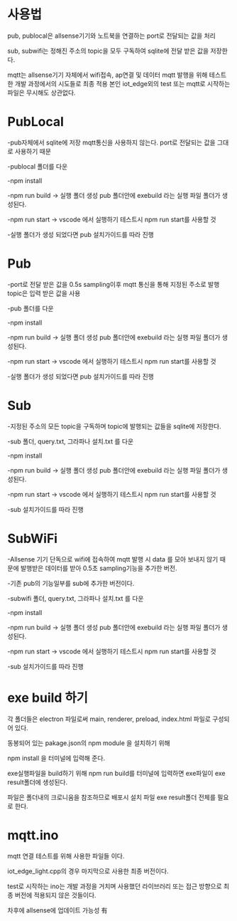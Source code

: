 # 사용법

pub, publocal은 allsense기기와 노트북을 연결하는 port로 전달되는 값을 처리

sub, subwifi는 정해진 주소의 topic을 모두 구독하여 sqlite에 전달 받은 값을 저장한다.

mqtt는 allsense기기 자체에서 wifi접속, ap연결 및 데이터 mqtt 발행을 위해 테스트한 개발 과정에서의 시도들로 최종 적용 본인 iot_edge외의 test 또는 mqtt로 시작하는 파일은 무시해도 상관없다.

# PubLocal
-pub자체에서 sqlite에 저장 mqtt통신을 사용하지 않는다. port로 전달되는 값을 그대로 사용하기 때문

-publocal 폴더를 다운

-npm install 

-npm run build -> 실행 폴더 생성 pub 폴더안에 exebuild 라는 실행 파일 폴더가 생성된다.

-npm run start -> vscode 에서 실행하기 테스트시 npm run start를 사용할 것

-실행 폴더가 생성 되었다면 pub 설치가이드를 따라 진행

# Pub
-port로 전달 받은 값을 0.5s sampling이후 mqtt 통신을 통해 지정된 주소로 발행 topic은 입력 받은 값을 사용

-pub 폴더를 다운

-npm install 

-npm run build -> 실행 폴더 생성 pub 폴더안에 exebuild 라는 실행 파일 폴더가 생성된다.

-npm run start -> vscode 에서 실행하기 테스트시 npm run start를 사용할 것

-실행 폴더가 생성 되었다면 pub 설치가이드를 따라 진행

# Sub
-지정된 주소의 모든 topic을 구독하며 topic에 발행되는 값들을 sqlite에 저장한다.

-sub 폴더, query.txt, 그라파나 설치.txt 를 다운

-npm install 

-npm run build -> 실행 폴더 생성 pub 폴더안에 exebuild 라는 실행 파일 폴더가 생성된다.

-npm run start -> vscode 에서 실행하기 테스트시 npm run start를 사용할 것

-sub 설치가이드를 따라 진행

# SubWiFi
-Allsense 기기 단독으로 wifi에 접속하여 mqtt 발행 시 data 를 모아 보내지 않기 때문에 발행받은 데이터를 받아 0.5초 sampling기능을 추가한 버전.

-기존 pub의 기능일부를 sub에 추가한 버전이다.

-subwifi 폴더, query.txt, 그라파나 설치.txt 를 다운

-npm install 

-npm run build -> 실행 폴더 생성 pub 폴더안에 exebuild 라는 실행 파일 폴더가 생성된다.

-npm run start -> vscode 에서 실행하기 테스트시 npm run start를 사용할 것

-sub 설치가이드를 따라 진행

# exe build 하기

각 폴더들은 electron 파일로써 main, renderer, preload, index.html 파일로 구성되어 있다. 

동봉되어 있는 pakage.json의 npm module 을 설치하기 위해

npm install 을 터미널에 입력해 준다.

exe실행파일을 build하기 위해 npm run build를 터미널에 입력하면 exe파일이 exe result폴더에 생성된다.

파일은 폴더내의 크로니움을 참조하므로 배포시 설치 파일 exe result폴더 전체를 필요로 한다.

# mqtt.ino

mqtt 연결 테스트를 위해 사용한 파일들 이다.

iot_edge_light.cpp의 경우 마지막으로 사용한 최종 버전이다.

test로 시작하는 ino는 개발 과정을 거치며 사용했던 라이브러리 또는 접근 방향으로 최종 버전에 적용되지 않은 것들이다.

차후에 allsense에 업데이트 가능성 有